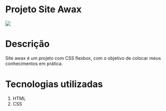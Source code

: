 # Projeto Site Awax

 ![](site1/assets/awax.png)

# Descrição

Site awax é um projeto com CSS flexbox, com o objetivo de colocar meus conhecimentos em prática.

# Tecnologias utilizadas

1. HTML
2. CSS


